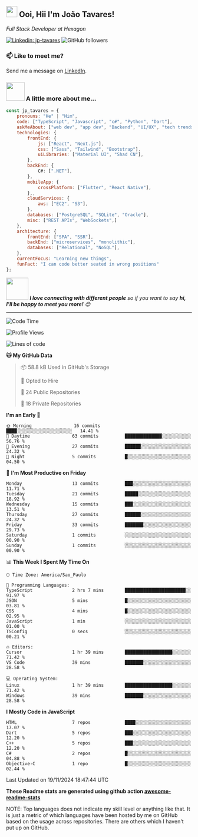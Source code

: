 <h2><img src="https://emojis.slackmojis.com/emojis/images/1531849430/4246/blob-sunglasses.gif?1531849430" width="30"/> Ooi, Hii I'm João Tavares!</h2>
<p><em>Full Stack Developer at Hexagon</em></p>
</a>
</em></p>

[![Linkedin: jp-tavares](https://img.shields.io/badge/-jp--tavares-blue?style=flat-square&logo=Linkedin&logoColor=white&link=https://www.linkedin.com/in/jo%C3%A3o-paulo-tavares-da-silva-73a6561b8/)](https://www.linkedin.com/in/jo%C3%A3o-paulo-tavares-da-silva-73a6561b8/)
![GitHub followers](https://img.shields.io/github/followers/jp-tavares?label=Follow&style=social)

### 📫 Like to meet me?

Send me a message on [LinkedIn](https://www.linkedin.com/in/jo%C3%A3o-paulo-tavares-da-silva-73a6561b8/).

### <img src="https://media.giphy.com/media/VgCDAzcKvsR6OM0uWg/giphy.gif" width="50"> A little more about me...

```javascript
const jp_tavares = {
    pronouns: "He" | "Him",
    code: ["TypeScript", "Javascript", "c#", "Python", "Dart"],
    askMeAbout: ["web dev", "app dev", "Backend", "UI/UX", "tech trends"],
    technologies: {
        frontEnd: {
            js: ["React", "Next.js"],
            css: ["Sass", "Tailwind", "Bootstrap"],
            uiLibraries: ["Material UI", "Shad CN"],
        },
        backEnd: {
            C#: [".NET"],
        },
        mobileApp: {
            crossPlatform: ["Flutter", "React Native"],
        },,
        cloudServices: {
            aws: ["EC2", "S3"],
        },
        databases: ["PostgreSQL", "SQLite", "Oracle"],
        misc: ["REST APIs", "WebSockets",]
    },
    architecture: {
        frontEnd: ["SPA", "SSR"],
        backEnd: ["microservices", "monolithic"],
        databases: ["Relational", "NoSQL"],
    },
    currentFocus: "Learning new things",
    funFact: "I can code better seated in wrong positions"
};
```

<img src="https://media.giphy.com/media/LnQjpWaON8nhr21vNW/giphy.gif" width="60"> <em><b>I love connecting with different people</b> so if you want to say <b>hi, I'll be happy to meet you more!</b> 😊</em>

---
<!--START_SECTION:waka-->
![Code Time](http://img.shields.io/badge/Code%20Time-15%20hrs%2042%20mins-blue)

![Profile Views](http://img.shields.io/badge/Profile%20Views-53-blue)

![Lines of code](https://img.shields.io/badge/From%20Hello%20World%20I%27ve%20Written-183.9%20thousand%20lines%20of%20code-blue)

**🐱 My GitHub Data** 

> 📦 58.8 kB Used in GitHub's Storage 
 > 
> 💼 Opted to Hire
 > 
> 📜 24 Public Repositories 
 > 
> 🔑 18 Private Repositories 
 > 
**I'm an Early 🐤** 

```text
🌞 Morning                16 commits          ████░░░░░░░░░░░░░░░░░░░░░   14.41 % 
🌆 Daytime                63 commits          ██████████████░░░░░░░░░░░   56.76 % 
🌃 Evening                27 commits          ██████░░░░░░░░░░░░░░░░░░░   24.32 % 
🌙 Night                  5 commits           █░░░░░░░░░░░░░░░░░░░░░░░░   04.50 % 
```
📅 **I'm Most Productive on Friday** 

```text
Monday                   13 commits          ███░░░░░░░░░░░░░░░░░░░░░░   11.71 % 
Tuesday                  21 commits          █████░░░░░░░░░░░░░░░░░░░░   18.92 % 
Wednesday                15 commits          ███░░░░░░░░░░░░░░░░░░░░░░   13.51 % 
Thursday                 27 commits          ██████░░░░░░░░░░░░░░░░░░░   24.32 % 
Friday                   33 commits          ███████░░░░░░░░░░░░░░░░░░   29.73 % 
Saturday                 1 commits           ░░░░░░░░░░░░░░░░░░░░░░░░░   00.90 % 
Sunday                   1 commits           ░░░░░░░░░░░░░░░░░░░░░░░░░   00.90 % 
```


📊 **This Week I Spent My Time On** 

```text
🕑︎ Time Zone: America/Sao_Paulo

💬 Programming Languages: 
TypeScript               2 hrs 7 mins        ███████████████████████░░   91.97 % 
JSON                     5 mins              █░░░░░░░░░░░░░░░░░░░░░░░░   03.81 % 
CSS                      4 mins              █░░░░░░░░░░░░░░░░░░░░░░░░   02.95 % 
JavaScript               1 min               ░░░░░░░░░░░░░░░░░░░░░░░░░   01.00 % 
TSConfig                 0 secs              ░░░░░░░░░░░░░░░░░░░░░░░░░   00.21 % 

🔥 Editors: 
Cursor                   1 hr 39 mins        ██████████████████░░░░░░░   71.42 % 
VS Code                  39 mins             ███████░░░░░░░░░░░░░░░░░░   28.58 % 

💻 Operating System: 
Linux                    1 hr 39 mins        ██████████████████░░░░░░░   71.42 % 
Windows                  39 mins             ███████░░░░░░░░░░░░░░░░░░   28.58 % 
```

**I Mostly Code in JavaScript** 

```text
HTML                     7 repos             ████░░░░░░░░░░░░░░░░░░░░░   17.07 % 
Dart                     5 repos             ███░░░░░░░░░░░░░░░░░░░░░░   12.20 % 
C++                      5 repos             ███░░░░░░░░░░░░░░░░░░░░░░   12.20 % 
C#                       2 repos             █░░░░░░░░░░░░░░░░░░░░░░░░   04.88 % 
Objective-C              1 repo              █░░░░░░░░░░░░░░░░░░░░░░░░   02.44 % 
```




 Last Updated on 19/11/2024 18:47:44 UTC
<!--END_SECTION:waka-->

**These Readme stats are generated using github action [awesome-readme-stats](https://github.com/anmol098/waka-readme-stats)**

NOTE: Top languages does not indicate my skill level or anything like that. It is just a metric of which languages have been hosted by me on GitHub based on the usage across repositories. There are others which I haven't put up on GitHub.
